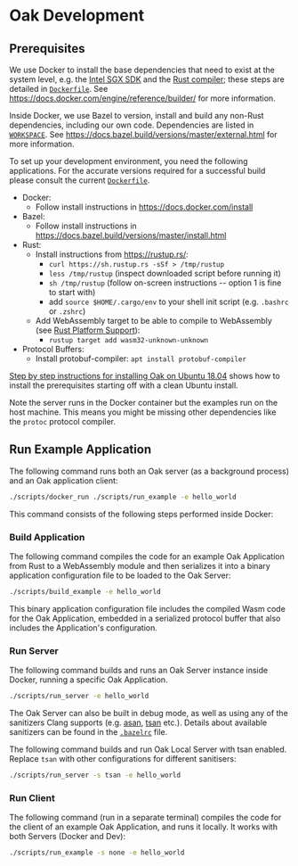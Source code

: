 # Oak Development

## Prerequisites

We use Docker to install the base dependencies that need to exist at the system
level, e.g. the [Intel SGX SDK](https://software.intel.com/en-us/sgx/sdk) and
the [Rust compiler](https://www.rust-lang.org/tools/install); these steps are
detailed in [`Dockerfile`](/Dockerfile). See
https://docs.docker.com/engine/reference/builder/ for more information.

Inside Docker, we use Bazel to version, install and build any non-Rust
dependencies, including our own code. Dependencies are listed in
[`WORKSPACE`](/WORKSPACE). See
https://docs.bazel.build/versions/master/external.html for more information.

To set up your development environment, you need the following applications. For
the accurate versions required for a successful build please consult the current
[`Dockerfile`](/Dockerfile).

- Docker:
  - Follow install instructions in https://docs.docker.com/install
- Bazel:
  - Follow install instructions in
    https://docs.bazel.build/versions/master/install.html
- Rust:
  - Install instructions from https://rustup.rs/:
    - `curl https://sh.rustup.rs -sSf > /tmp/rustup`
    - `less /tmp/rustup` (inspect downloaded script before running it)
    - `sh /tmp/rustup` (follow on-screen instructions -- option 1 is fine to
      start with)
    - add `source $HOME/.cargo/env` to your shell init script (e.g. `.bashrc` or
      `.zshrc`)
  - Add WebAssembly target to be able to compile to WebAssembly (see
    [Rust Platform Support](https://forge.rust-lang.org/release/platform-support.html)):
    - `rustup target add wasm32-unknown-unknown`
- Protocol Buffers:
  - Install protobuf-compiler: `apt install protobuf-compiler`

[Step by step instructions for installing Oak on Ubuntu 18.04](/INSTALL.md)
shows how to install the prerequisites starting off with a clean Ubuntu install.

Note the server runs in the Docker container but the examples run on the host
machine. This means you might be missing other dependencies like the `protoc`
protocol compiler.

## Run Example Application

The following command runs both an Oak server (as a background process) and an
Oak application client:

```bash
./scripts/docker_run ./scripts/run_example -e hello_world
```

This command consists of the following steps performed inside Docker:

### Build Application

The following command compiles the code for an example Oak Application from Rust
to a WebAssembly module and then serializes it into a binary application
configuration file to be loaded to the Oak Server:

```bash
./scripts/build_example -e hello_world
```

This binary application configuration file includes the compiled Wasm code for
the Oak Application, embedded in a serialized protocol buffer that also includes
the Application's configuration.

### Run Server

The following command builds and runs an Oak Server instance inside Docker,
running a specific Oak Application.

```bash
./scripts/run_server -e hello_world
```

The Oak Server can also be built in debug mode, as well as using any of the
sanitizers Clang supports (e.g.
[asan](https://clang.llvm.org/docs/AddressSanitizer.html),
[tsan](https://clang.llvm.org/docs/ThreadSanitizer.html) etc.). Details about
available sanitizers can be found in the [`.bazelrc`](/.bazelrc) file.

The following command builds and run Oak Local Server with tsan enabled. Replace
`tsan` with other configurations for different sanitisers:

```bash
./scripts/run_server -s tsan -e hello_world
```

### Run Client

The following command (run in a separate terminal) compiles the code for the
client of an example Oak Application, and runs it locally. It works with both
Servers (Docker and Dev):

```bash
./scripts/run_example -s none -e hello_world
```
